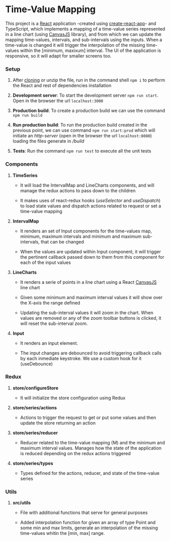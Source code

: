 # Time-Value Mapping

This project is a [React](https://reactjs.org/docs/getting-started.html) application -created using [create-react-app](https://github.com/facebook/create-react-app)- and TypeScript, which implements a mapping of a time-value series represented in a line chart (using [CanvasJS](https://canvasjs.com/docs/charts/basics-of-creating-html5-chart/) library),
and from which we can update the mapping time-values, intervals, and sub-intervals using the inputs. When a time-value is changed it will trigger the interpolation of the missing time-values within the [minimum, maxixum] interval. The UI of the application is responsive, so it will adapt for smaller screens too.

### Setup

1. After [cloning](https://github.com/jlbb/time-value-mapping) or unzip the file, run in the command shell `npm i` to perform the React and rest of dependencies installation

2. **Development server**: To start the development server `npm run start`. Open in the browser the url `localhost:3000`

3. **Production build**: To create a production build we can use the command `npm run build`

4. **Run production build**: To run the production build created in the previous point, we can use command `npm run start:prod` which will initiate an _http-server_ (open in the browser the url `localhost:8080`) loading the files generate in _/build_

5. **Tests**: Run the command `npm run test` to execute all the unit tests

### Components

1. **TimeSeries**

   - It will load the IntervalMap and LineCharts components, and will manage the redux actions to pass down to the children

   - It makes uses of react-redux hooks (_useSelector_ and _useDispatch_) to load state values and dispatch actions related to request or set a time-value mapping

2. **IntervalMap**

   - It renders an set of Input components for the time-values map, minimum, maximum intervals and minimum and maximum sub-intervals, that can be changed

   - When the values are updated within Input component, it will trigger the pertinent callback passed down to them from this component for each of the input values

3. **LineCharts**

   - It renders a serie of points in a line chart using a React [CanvasJS](https://canvasjs.com/react-charts/) line chart

   - Given some minimum and maximum interval values it will show over the X-axis the range defined

   - Updating the sub-interval values it will zoom in the chart. When values are removed or any of the zoom toolbar buttons is clicked, it will reset the sub-interval zoom.

4. **Input**

   - It renders an input element.

   - The input changes are debounced to avoid triggering callback calls by each inmediate keystroke. We use a custom hook for it (useDebounce)

### Redux

1. **store/configureStore**

   - It will initialize the store configuration using Redux

2. **store/series/actions**

   - Actions to trigger the request to get or put some values and then update the store returning an action

3. **store/series/reducer**

   - Reducer related to the time-value mapping (M) and the minimum and maximum interval values. Manages how the state of the application is reduced depending on the redux actions triggered

4. **store/series/types**

   - Types defined for the actions, reducer, and state of the time-value series

### Utils

1. **src/utils**

   - File with additional functions that serve for general purposes

   - Added interpolation function for given an array of type Point and some min and max limits, generate an interpolation of the missing time-values whitin the [min, max] range.

